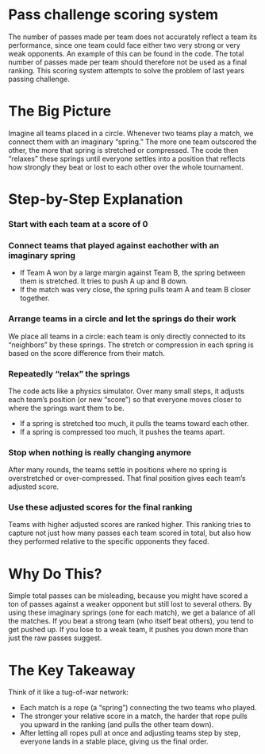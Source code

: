 # Pass challenge scoring system

The number of passes made per team does not accurately reflect a team its performance, since one team could face either two very strong or very weak opponents. An example of this can be found in the code. The total number of passes made per team should therefore not be used as a final ranking. This scoring system attempts to solve the problem of last years passing challenge. 

# The Big Picture

Imagine all teams placed in a circle. Whenever two teams play a match, we connect them with an imaginary “spring.” The more one team outscored the other, the more that spring is stretched or compressed. The code then “relaxes” these springs until everyone settles into a position that reflects how strongly they beat or lost to each other over the whole tournament.

# Step-by-Step Explanation

### Start with each team at a score of 0

### Connect teams that played against eachother with an imaginary spring
- If Team A won by a large margin against Team B, the spring between them is stretched. It tries to push A up and B down.
- If the match was very close, the spring pulls team A and team B closer together.

### Arrange teams in a circle and let the springs do their work
We place all teams in a circle: each team is only directly connected to its “neighbors” by these springs. The stretch or compression in each spring is based on the score difference from their match.

### Repeatedly “relax” the springs
The code acts like a physics simulator. Over many small steps, it adjusts each team’s position (or new “score”) so that everyone moves closer to where the springs want them to be.
- If a spring is stretched too much, it pulls the teams toward each other.
- If a spring is compressed too much, it pushes the teams apart.

### Stop when nothing is really changing anymore
After many rounds, the teams settle in positions where no spring is overstretched or over-compressed. That final position gives each team’s adjusted score.

### Use these adjusted scores for the final ranking
Teams with higher adjusted scores are ranked higher. This ranking tries to capture not just how many passes each team scored in total, but also how they performed relative to the specific opponents they faced.

# Why Do This?

Simple total passes can be misleading, because you might have scored a ton of passes against a weaker opponent but still lost to several others.
By using these imaginary springs (one for each match), we get a balance of all the matches. If you beat a strong team (who itself beat others), you tend to get pushed up. If you lose to a weak team, it pushes you down more than just the raw passes suggest.

# The Key Takeaway

Think of it like a tug-of-war network:

- Each match is a rope (a “spring”) connecting the two teams who played.
- The stronger your relative score in a match, the harder that rope pulls you upward in the ranking (and pulls the other team down).
- After letting all ropes pull at once and adjusting teams step by step, everyone lands in a stable place, giving us the final order.